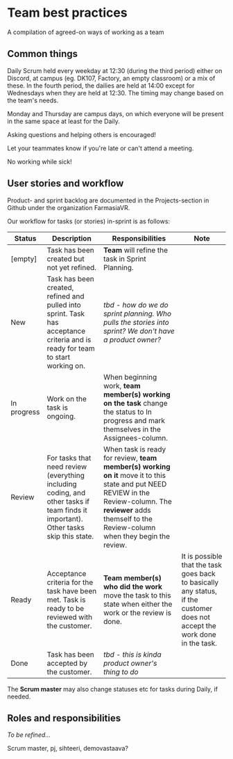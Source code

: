 # Team best practices

A compilation of agreed-on ways of working as a team

## Common things

Daily Scrum held every weekday at 12:30 (during the third period) either on Discord, at campus (eg. DK107, Factory, an empty classroom) or a mix of these. In the fourth period, the dailies are held at 14:00 except for Wednesdays when they are held at 12:30. The timing may change based on the team's needs.

Monday and Thursday are campus days, on which everyone will be present in the same space at least for the Daily. 

Asking questions and helping others is encouraged!

Let your teammates know if you're late or can't attend a meeting.

No working while sick!


## User stories and workflow

Product- and sprint backlog are documented in the Projects-section in Github under the organization FarmasiaVR.

Our workflow for tasks (or stories) in-sprint is as follows:

| Status      | Description                                                                                                                         | Responsibilities                                                                                                                                                                                                      | Note                                                                                                                           |
|-------------|-------------------------------------------------------------------------------------------------------------------------------------|-----------------------------------------------------------------------------------------------------------------------------------------------------------------------------------------------------------------------|--------------------------------------------------------------------------------------------------------------------------------|
| [empty]     | Task has been created but not yet refined.                                                                                          | **Team** will refine the task in Sprint Planning.                                                                                                                                                                     |                                                                                                                                |
| New         | Task has been created, refined and pulled into sprint.  Task has acceptance criteria and is ready for team to start working on.     | _tbd - how do we do sprint planning. Who pulls the stories into sprint? We don't have a product owner?_                                                                                                                 |                                                                                                                                |
| In progress | Work on the task is ongoing.                                                                                                        | When beginning work, **team member(s) working on the task**  change the status to In progress and mark themselves in the Assignees-column.                                                                            |                                                                                                                                |
| Review      | For tasks that need review (everything including coding,  and other tasks if team finds it important). Other tasks skip this state. | When task is ready for review, **team member(s) working on it**  move it to this state and put NEED REVIEW in the Review-column. The **reviewer** adds themself to the Review-column when they begin the review.  |                                                                                                                                |
| Ready       | Acceptance criteria for the task have been met.  Task is ready to be reviewed with the customer.                                    | **Team member(s) who did the work** move the task to this state  when either the work or the review is done.                                                                                                          | It is possible that the task goes back to basically any status,  if the customer does not accept the work done in the task.    |
| Done        | Task has been accepted by the customer.                                                                                             | _tbd - this is kinda product owner's thing to do_                                                                                                                                                                       |                                                                                                                                |

The **Scrum master** may also change statuses etc for tasks during Daily, if needed.

## Roles and responsibilities

_To be refined..._

Scrum master, pj, sihteeri, demovastaava?
